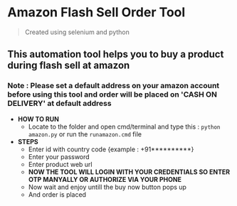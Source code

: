 # Amazon Flash Sell Order Tool
> Created using selenium and python
## This automation tool helps you to buy a product during flash sell at amazon
### Note : Please set a default address on your amazon account before using this tool and order will be placed on 'CASH ON DELIVERY' at default address
- **HOW TO RUN**
  - Locate to the folder and open cmd/terminal and type this : `python amazon.py` or run the `runamazon.cmd` file
- **STEPS**
  - Enter id with country code {example : +91**********}
  - Enter your password
  - Enter product web url
  - **NOW THE TOOL WILL LOGIN WITH YOUR CREDENTIALS SO ENTER OTP MANYALLY OR AUTHORIZE VIA YOUR PHONE**
  - Now wait and enjoy untill the buy now button pops up 
  - And order is placed 
 

